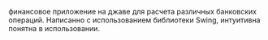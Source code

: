 финансовое приложение на джаве для расчета различных банковских операций. 
Написанно с использованием библиотеки Swing, интуитивна понятна в использовании.
